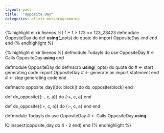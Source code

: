 ```yaml
---
layout: post
title:  "Opposite Day"
categories: elixir metaprogramming
---
```

{% highlight elixir linenos %}
1 + 1 > 123 == 123_23423
defmodule OppositeDay do
  def __using__(_opts) do
    quote do
      import OppositeDay
    end
  end
end
{% endhighlight %}

{% highlight elixir linenos %}
defmodule TodayIs do
  use OppositeDay    # <- Calls OppositeDay.__using__
end

defmodule OppositeDay do
  defmacro __using__(_opts) do
    quote do               # <- start generating code
      import OppositeDay   # <- generate an import statement
    end                    # <- stop generating code
  end

  defmacro opposite_day([do: block]) do
    do_opposite(block)
  end

  def do_opposite({:-, c, a}) do
    {:+, c, a}
  end

  def do_opposite({:+, c, a}) do
    {:-, c, a}
  end
end

defmodule TodayIs do
  use OppositeDay    # <- Calls OppositeDay.__using__

  IO.inspect(opposite_day do
    4 - 2
  end)
end
{% endhighlight %}
